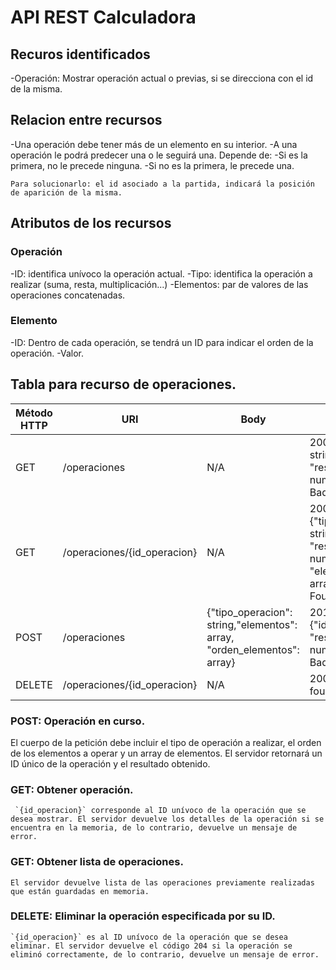 # API REST Calculadora 

## Recuros identificados

-Operación: Mostrar operación actual o previas, si se direcciona con el id de la misma. 


## Relacion entre recursos 

-Una operación debe tener más de un elemento en su interior. 
-A una operación le podrá predecer una o le seguirá una. Depende de: 
    -Si es la primera, no le precede ninguna. 
    -Si no es la primera, le precede una. 

    Para solucionarlo: el id asociado a la partida, indicará la posición de aparición de la misma. 

## Atributos de los recursos 

### Operación 

-ID: identifica unívoco la operación actual. 
-Tipo: identifica la operación a realizar (suma, resta, multiplicación...)
-Elementos: par de valores de las operaciones concatenadas. 

### Elemento

-ID: Dentro de cada operación, se tendrá un ID para indicar el orden de la operación. 
-Valor.


## Tabla para recurso de operaciones. 

| Método HTTP  | URI | Body | Respuesta |
| ------------- | ------------- | ------------- | ------------- |
| GET  | /operaciones  | N/A | 200 OK: [{"id": string, "resultado": number}, ...] , 400 Bad Request
| GET  | /operaciones/{id_operacion}  | N/A | 200 OK: {"tipo_operacion": string, "resultado": number, "elementos": array} , 404 Not Found
| POST  | /operaciones  | {"tipo_operacion": string,"elementos": array, "orden_elementos": array}| 201 CREATED: {"id": string, "resultado": number} , 400 Bad Request
| DELETE  | /operaciones/{id_operacion} | N/A| 200 OK , 404 Not found


 ### POST: Operación en curso.

   El cuerpo de la petición debe incluir el tipo de operación a realizar, el orden de los elementos a operar y un array de elementos. El servidor retornará un ID único de la operación y el resultado obtenido.

### GET: Obtener operación.

     `{id_operacion}` corresponde al ID unívoco de la operación que se desea mostrar. El servidor devuelve los detalles de la operación si se encuentra en la memoria, de lo contrario, devuelve un mensaje de error.

### GET: Obtener lista de operaciones. 

    El servidor devuelve lista de las operaciones previamente realizadas que están guardadas en memoria. 


### DELETE: Eliminar la operación especificada por su ID.

    `{id_operacion}` es al ID unívoco de la operación que se desea eliminar. El servidor devuelve el código 204 si la operación se eliminó correctamente, de lo contrario, devuelve un mensaje de error.